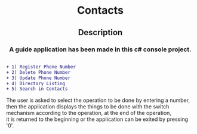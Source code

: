 <h1 align="center"> Contacts</h1>
<h2 align="center"> Description</h2>
<h3 align="center"> A guide application has been made in this c# console project.</h3>

```diff 

+ 1) Register Phone Number
+ 2) Delete Phone Number
+ 3) Update Phone Number
+ 4) Directory Listing
+ 5) Search in Contacts

```
The user is asked to select the operation to be done by entering a number, 
 then the application displays the things to be done with the switch mechanism according to the operation, 
 at the end of the operation, <br> it is returned to the beginning or the application can be exited by pressing '0'.
